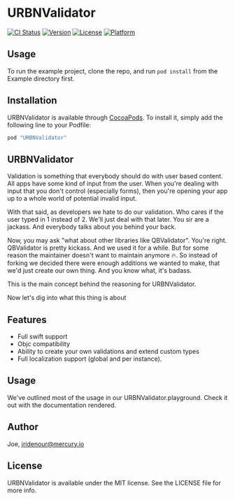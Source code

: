 # URBNValidator

[![CI Status](http://img.shields.io/travis/Joe/URBNValidator.svg?style=flat)](https://travis-ci.org/Joe/URBNValidator)
[![Version](https://img.shields.io/cocoapods/v/URBNValidator.svg?style=flat)](http://cocoapods.org/pods/URBNValidator)
[![License](https://img.shields.io/cocoapods/l/URBNValidator.svg?style=flat)](http://cocoapods.org/pods/URBNValidator)
[![Platform](https://img.shields.io/cocoapods/p/URBNValidator.svg?style=flat)](http://cocoapods.org/pods/URBNValidator)

## Usage

To run the example project, clone the repo, and run `pod install` from the Example directory first.


## Installation

URBNValidator is available through [CocoaPods](http://cocoapods.org). To install
it, simply add the following line to your Podfile:

```ruby
pod "URBNValidator"
```

## URBNValidator

Validation is something that everybody should do with user based content. All apps have some kind of input from the user. When you're dealing with input that you don't control (especially forms), then you're opening your app up to a whole world of potential invalid input.

With that said, as developers we hate to do our validation. Who cares if the user typed in 1 instead of 2. We'll just deal with that later. You sir are a jackass. And everybody talks about you behind your back.

Now, you may ask "what about other libraries like QBValidator". You're right. QBValidator is pretty kickass. And we used it for a while. But for some reason the maintainer doesn't want to maintain anymore 🔥. So instead of forking we decided there were enough additions we wanted to make, that we'd just create our own thing. And you know what, it's badass.

This is the main concept behind the reasoning for URBNValidator.

Now let's dig into what this thing is about



## Features

- Full swift support
- Objc compatibility
- Ability to create your own validations and extend custom types
- Full localization support (global and per instance).


## Usage
We've outlined most of the usage in our URBNValidator.playground.   Check it out with the documentation rendered.


## Author

Joe, jridenour@mercury.io

## License

URBNValidator is available under the MIT license. See the LICENSE file for more info.
